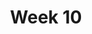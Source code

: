 ---
title: Week 10
contents:
  - date: 2025-10-28
    items:
      - type: lecture
        topics:
        - Relative motion of particles with respect to a rigid body
        - Rolling and Sliding
      - type: problem_set
        title: Set 17 - Rolling and Sliding
        description: Rolling and Sliding
        link: "https://drive.google.com/file/d/1TG-p-p5oe03MGBDSplyQve9iaqZs85_e/view?usp=drivesdk"
        solution_link: "###"
      - type: homework
        title: HW 08 - Merry-go-round animation
        link: "https://drive.google.com/file/d/1HLtZ913rdswIBKbQxLJ5I9kKjP9tprQp/view?usp=sharing"
        due_date: 2025-11-04
      - type: demo
        title: Coriolis Effect - National Geographic
        link: "https://www.youtube.com/watch?v=mPsLanVS1Q8"
      - type: demo
        title: Foucault pendulum showing that the Earth spins
        link: "https://www.youtube.com/shorts/NR4xsJlDFwU"
      
  - date: 2025-10-28
    items:
      - type: exercise
        topics:
          - TBD

  - date: 2025-10-30
    items:
      - type: lecture
        topics:
          - Moments of Inertia
          - Parallel axis theorem
      - type: problem_set
        title: Set 18 - Moments of Inertia
        description: Moments of Inertia
        link: "https://drive.google.com/file/d/1FrStbQBfU1WJdupAxwplOqCcVOlT1MDA/view?usp=drivesdk"
        solution_link: "###"
      - type: lecture_video
        title: Center of mass and linear momentum of a rigid body
        link: "https://youtu.be/101EriK4HIQ"
      - type: lecture_video
        title: Angular momentum of a rigid body
        link: "https://youtu.be/BGa_d4LscWQ"
      - type: lecture_video
        title: Moments and products of inertia
        link: "https://youtu.be/BP1N9zFeY98"
      - type: lecture_video
        title: Example - inertias of a solid cylinder
        link: "https://youtu.be/Z5ugvTjmLys"
      - type: lecture_video
        title: The radius of gyration
        link: "https://youtube.com/shorts/pRxOpqpKq78"
      - type: lecture_video
        title: The parallel axis theorem
        link: "https://youtu.be/8R_cF2e_9nU"
      - type: lecture_video
        title: Example - parallel axis theorem on a solid cylinder
        link: "https://youtube.com/shorts/0CfRKuqjZ7YU"
      - type: demo
        title: Cylinders Rolling Down Incline - Professor Walter Lewin
        link: "https://www.youtube.com/watch?v=M_YCWDXCwZM&t=152s"
      - type: reading
        title: Moments of inertia of common shapes
        link: "https://drive.google.com/file/d/1DxU3drUxiPzQgW9u-QsdPsVf8NP3gh6U/view?usp=sharing"

---